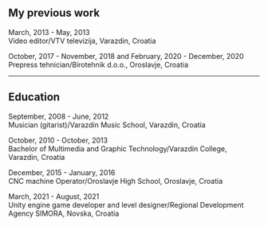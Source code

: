 ## My previous work
March, 2013 - May, 2013 <br>
Video editor/VTV televizija, Varazdin, Croatia

October, 2017 - November, 2018 and February, 2020 - December, 2020 <br>
Prepress tehnician/Birotehnik d.o.o., Oroslavje, Croatia

---

## Education
September, 2008 - June, 2012 <br>
Musician (gitarist)/Varazdin Music School, Varazdin, Croatia

October, 2010 - October, 2013 <br>
Bachelor of Multimedia and Graphic Technology/Varazdin College, Varazdin, Croatia

December, 2015 - January, 2016 <br>
CNC machine Operator/Oroslavje High School, Oroslavje, Croatia

March, 2021 - August, 2021 <br>
Unity engine game developer and level designer/Regional Development Agency SIMORA, Novska, Croatia


